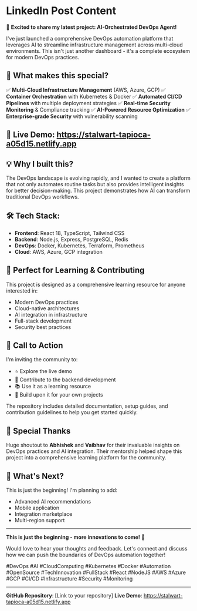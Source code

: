# LinkedIn Post Content

🚀 **Excited to share my latest project: AI-Orchestrated DevOps Agent!** 

I've just launched a comprehensive DevOps automation platform that leverages AI to streamline infrastructure management across multi-cloud environments. This isn't just another dashboard - it's a complete ecosystem for modern DevOps practices.

## 🌟 **What makes this special?**

✅ **Multi-Cloud Infrastructure Management** (AWS, Azure, GCP)
✅ **Container Orchestration** with Kubernetes & Docker
✅ **Automated CI/CD Pipelines** with multiple deployment strategies
✅ **Real-time Security Monitoring** & Compliance tracking
✅ **AI-Powered Resource Optimization**
✅ **Enterprise-grade Security** with vulnerability scanning

## 🔗 **Live Demo**: https://stalwart-tapioca-a05d15.netlify.app

## 💡 **Why I built this?**

The DevOps landscape is evolving rapidly, and I wanted to create a platform that not only automates routine tasks but also provides intelligent insights for better decision-making. This project demonstrates how AI can transform traditional DevOps workflows.

## 🛠️ **Tech Stack**:
- **Frontend**: React 18, TypeScript, Tailwind CSS
- **Backend**: Node.js, Express, PostgreSQL, Redis
- **DevOps**: Docker, Kubernetes, Terraform, Prometheus
- **Cloud**: AWS, Azure, GCP integration

## 🎯 **Perfect for Learning & Contributing**

This project is designed as a comprehensive learning resource for anyone interested in:
- Modern DevOps practices
- Cloud-native architectures
- AI integration in infrastructure
- Full-stack development
- Security best practices

## 🤝 **Call to Action**

I'm inviting the community to:
- ⭐ Explore the live demo
- 🔧 Contribute to the backend development
- 📚 Use it as a learning resource
- 🚀 Build upon it for your own projects

The repository includes detailed documentation, setup guides, and contribution guidelines to help you get started quickly.

## 🙏 **Special Thanks**

Huge shoutout to **Abhishek** and **Vaibhav** for their invaluable insights on DevOps practices and AI integration. Their mentorship helped shape this project into a comprehensive learning platform for the community.

## 🔮 **What's Next?**

This is just the beginning! I'm planning to add:
- Advanced AI recommendations
- Mobile application
- Integration marketplace
- Multi-region support

---

**This is just the beginning - more innovations to come!** 🚀

Would love to hear your thoughts and feedback. Let's connect and discuss how we can push the boundaries of DevOps automation together!

#DevOps #AI #CloudComputing #Kubernetes #Docker #Automation #OpenSource #TechInnovation #FullStack #React #NodeJS #AWS #Azure #GCP #CI/CD #Infrastructure #Security #Monitoring

---

**GitHub Repository**: [Link to your repository]
**Live Demo**: https://stalwart-tapioca-a05d15.netlify.app